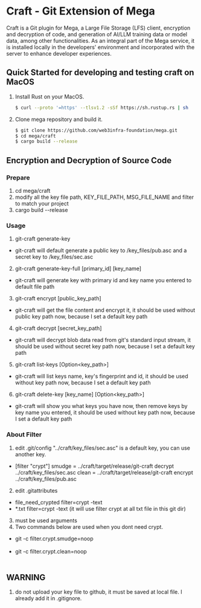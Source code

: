 # Craft - Git Extension of Mega

Craft is a Git plugin for Mega, a Large File Storage (LFS) client, encryption and decryption of code, and generation of AI/LLM training data or model data, among other functionalities. As an integral part of the Mega service, it is installed locally in the developers' environment and incorporated with the server to enhance developer experiences.

## Quick Started for developing and testing craft on MacOS

1. Install Rust on your MacOS.

   ```bash
   $ curl --proto '=https' --tlsv1.2 -sSf https://sh.rustup.rs | sh
   ```

2. Clone mega repository and build it.

   ```bash
   $ git clone https://github.com/web3infra-foundation/mega.git
   $ cd mega/craft
   $ cargo build --release
   ```

## Encryption and Decryption of Source Code



### Prepare
1. cd mega/craft
2. modify all the key file path, KEY_FILE_PATH, MSG_FILE_NAME and filter to match your project
3. cargo build --release

### Usage

1. git-craft generate-key
  - git-craft will default generate a public key to /key_files/pub.asc and a secret key to /key_files/sec.asc
2. git-craft generate-key-full [primary_id] [key_name]
  - git-craft will generate key with primary id and key name you entered to default file path
3. git-craft encrypt [public_key_path]
  - git-craft will get the file content and encrypt it, it should be used without public key path now, because I set a default key path
4. git-craft decrypt [secret_key_path]
  - git-craft will decrypt blob data read from git's standard input stream, it should be used without secret key path now, because I set a default key path
5. git-craft list-keys [Option<key_path>]
  - git-craft will list keys name, key's fingerprint and id, it should be used without key path now, because I set a default key path
6. git-craft delete-key [key_name] [Option<key_path>]
  - git-craft will show you what keys you have now, then remove keys by key name you entered, it should be used without key path now, because I set a default key path      

### About Filter
  
1. edit .git/config "../craft/key_files/sec.asc" is a default key, you can use another key.
- [filter "crypt"]
	      smudge = ../craft/target/release/git-craft decrypt ../craft/key_files/sec.asc
        clean = ../craft/target/release/git-craft encrypt ../craft/key_files/pub.asc
2. edit .gitattributes
- file_need_crypted filter=crypt -text
- *.txt filter=crypt -text (it will use filter crypt at all txt file in this git dir)
3. must be used arguments
  1. Two commands below are used when you dont need crypt. 
   - git -c filter.crypt.smudge=noop <option>
   - git -c filter.crypt.clean=noop <option>

## WARNING

1. do not upload your key file to github, it must be saved at local file. I already add it in .gitignore.	
 

